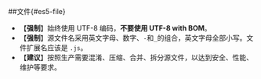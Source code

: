 ##文件{#es5-file}
- 【**强制**】始终使用 UTF-8 编码，**不要使用 UTF-8 with BOM**。
- 【**强制**】源文件名采用英文字母、数字、`-`和`_`的组合，英文字母全部小写。文件扩展名应该是 `.js`。
- 【**建议**】按照生产需要混淆、压缩、合并、拆分源文件，以达到安全、性能、维护等要求。